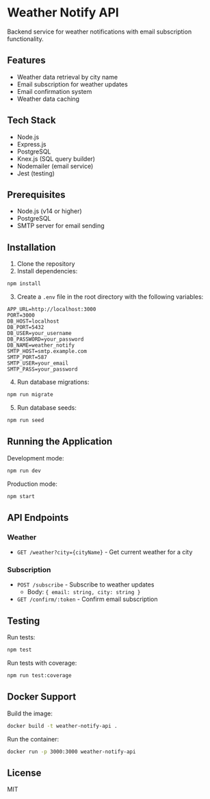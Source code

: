 # Weather Notify API

Backend service for weather notifications with email subscription functionality.

## Features

- Weather data retrieval by city name
- Email subscription for weather updates
- Email confirmation system
- Weather data caching

## Tech Stack

- Node.js
- Express.js
- PostgreSQL
- Knex.js (SQL query builder)
- Nodemailer (email service)
- Jest (testing)

## Prerequisites

- Node.js (v14 or higher)
- PostgreSQL
- SMTP server for email sending

## Installation

1. Clone the repository
2. Install dependencies:
```bash
npm install
```

3. Create a `.env` file in the root directory with the following variables:
```env
APP_URL=http://localhost:3000
PORT=3000
DB_HOST=localhost
DB_PORT=5432
DB_USER=your_username
DB_PASSWORD=your_password
DB_NAME=weather_notify
SMTP_HOST=smtp.example.com
SMTP_PORT=587
SMTP_USER=your_email
SMTP_PASS=your_password
```

4. Run database migrations:
```bash
npm run migrate
```

5. Run database seeds:
```bash
npm run seed
```

## Running the Application

Development mode:
```bash
npm run dev
```

Production mode:
```bash
npm start
```

## API Endpoints

### Weather
- `GET /weather?city={cityName}` - Get current weather for a city

### Subscription
- `POST /subscribe` - Subscribe to weather updates
  - Body: `{ email: string, city: string }`
- `GET /confirm/:token` - Confirm email subscription

## Testing

Run tests:
```bash
npm test
```

Run tests with coverage:
```bash
npm run test:coverage
```

## Docker Support

Build the image:
```bash
docker build -t weather-notify-api .
```

Run the container:
```bash
docker run -p 3000:3000 weather-notify-api
```

## License

MIT
